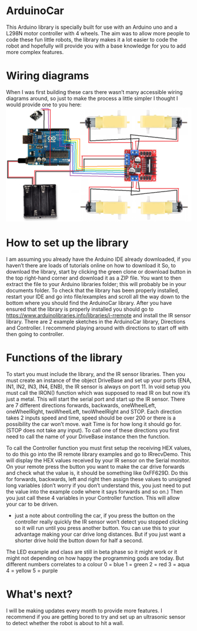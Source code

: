 # ArduinoCar

This Arduino library is specially built for use with an Arduino uno and a L298N motor controller with 4 wheels. 
The aim was to allow more people to code these fun little robots, the library makes it a lot easier to code the robot and hopefully will provide you with a base knowledge for you to add more complex features. 



# Wiring diagrams 
When I was first building these cars there wasn’t many accessible wiring diagrams around, so just to make the process a little simpler I thought I would provide one to you here:
![GitHub Logo](/images/robotWiringDiagram.png)
# How to set up the library 
I am assuming you already have the Arduino IDE already downloaded, if you haven’t there are loads of tutorials online on how to download it 
So, to download the library, start by clicking the green clone or download button in the top right-hand corner and download it as a ZIP file. 
You want to then extract the file to your Arduino libraries folder; this will probably be in your documents folder. 
To check that the library has been properly installed, restart your IDE and go into file/examples and scroll all the way down to the bottom where you should find the ArduinoCar library. 
After you have ensured that the library is properly installed you should go to https://www.arduinolibraries.info/libraries/i-rremote and install the IR sensor library. 
There are 2 example sketches in the ArduinoCar library, Directions and Controller. I recommend playing around with directions to start off with then going to controller. 
# Functions of the library 
To start you must include the library, and the IR sensor libraries. Then you must create an instance of the object DriveBase and set up your ports (ENA, IN1, IN2, IN3, IN4, ENB), the IR sensor is always on port 11. 
In void setup you must call the IRON() function which was supposed to read IR on but now it’s just a metal. This will start the serial port and start up the IR sensor.
There are 7 different directions forwards, backwards, oneWheelLeft, oneWheelRight, twoWheelLeft, twoWheelRight and STOP. Each direction takes 2 inputs speed and time, speed should be over 200 or there is a possibility the car won’t move. wait Time is for how long it should go for. (STOP does not take any input). 
To call one of these directions you first need to call the name of your DriveBase instance then the function.

To call the Controller function you must first setup the receiving HEX values, to do this go into the IR remote library examples and go to IRrecvDemo. This will display the HEX values received by your IR sensor on the Serial monitor. On your remote press the button you want to make the car drive forwards and check what the value is, it should be something like 0xFF629D. 
Do this for forwards, backwards, left and right then assign these values to unsigned long variables (don’t worry if you don’t understand this, you just need to put the value into the example code where it says forwards and so on.)
Then you just call these 4 variables in your Controller function. This will allow your car to be driven. 
* just a note about controlling the car, if you press the button on the controller really quickly the IR sensor won’t detect you stopped clicking so it will run until you press another button. You can use this to your advantage making your car drive long distances. But if you just want a shorter drive hold the button down for half a second. 

The LED example and class are still in beta phase so it might work or it might not depending on how happy the programming gods are today. But different numbers correlates to a colour
0 = blue 
1 = green 
2 = red
3 = aqua 
4 = yellow 
5 = purple 

# What's next?
I will be making updates every month to provide more features. I recommend if you are getting bored to try and set up an ultrasonic sensor to detect whether the robot is about to hit a wall.
